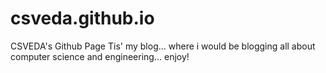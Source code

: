 # csveda.github.io
CSVEDA's Github Page
Tis' my blog...
where i would be blogging all about computer science and engineering... enjoy!
